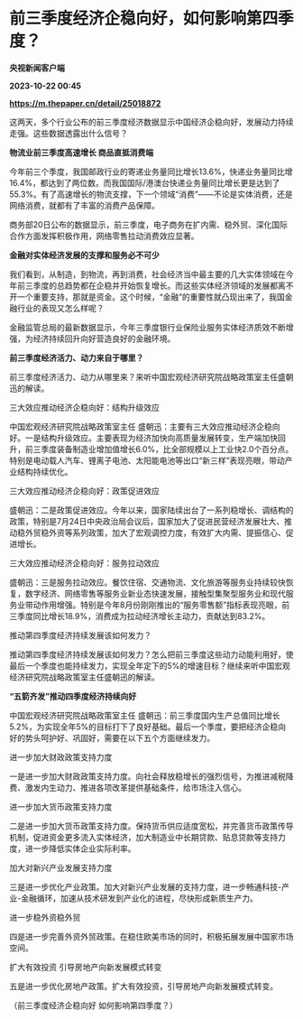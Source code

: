 # 前三季度经济企稳向好，如何影响第四季度？
**央视新闻客户端**

**2023-10-22 00:45**

**https://m.thepaper.cn/detail/25018872**

这两天，多个行业公布的前三季度经济数据显示中国经济企稳向好，发展动力持续走强。这些数据透露出什么信号？

**物流业前三季度高速增长 商品直抵消费端**

今年前三个季度，我国邮政行业的寄递业务量同比增长13.6%，快递业务量同比增16.4%，都达到了两位数。而我国国际/港澳台快递业务量同比增长更是达到了55.3%。有了高速增长的物流支撑，下一个领域“消费”——不论是实体消费，还是网络消费，就都有了丰富的消费产品保障。

商务部20日公布的数据显示，前三季度，电子商务在扩内需、稳外贸、深化国际合作方面发挥积极作用，网络零售拉动消费效应显著。

**金融对实体经济发展的支撑和服务必不可少**

我们看到，从制造，到物流，再到消费，社会经济当中最主要的几大实体领域在今年前三季度的总趋势都在企稳并开始恢复增长。而这些实体经济领域的发展都离不开一个重要支持，那就是资金。这个时候，“金融”的重要性就凸现出来了，我国金融行业的表现又怎么样呢？

金融监管总局的最新数据显示，今年三季度银行业保险业服务实体经济质效不断增强，为经济持续回升向好营造良好的金融环境。

**前三季度经济活力、动力来自于哪里？**

前三季度经济活力、动力从哪里来？来听中国宏观经济研究院战略政策室主任盛朝迅的解读。

三大效应推动经济企稳向好：结构升级效应

中国宏观经济研究院战略政策室主任 盛朝迅：主要有三大效应推动经济企稳向好。一是结构升级效应。主要表现为经济加快向高质量发展转变，生产端加快回升，前三季度装备制造业增加值增长6.0%，比全部规模以上工业快2.0个百分点。特别是电动载人汽车、锂离子电池、太阳能电池等出口“新三样”表现亮眼，带动产业结构持续优化。

三大效应推动经济企稳向好：政策促进效应

盛朝迅：二是政策促进效应。今年以来，国家陆续出台了一系列稳增长、调结构的政策，特别是7月24日中央政治局会议后，国家加大了促进民营经济发展壮大、推动稳外贸稳外资等系列政策，加大了宏观调控力度，有效扩大内需、提振信心、促进增长。

三大效应推动经济企稳向好：服务拉动效应

盛朝迅：三是服务拉动效应。餐饮住宿、交通物流、文化旅游等服务业持续较快恢复，数字经济、网络零售等服务业新业态快速发展，接触型集聚型服务业和现代服务业带动作用增强。特别是今年8月份刚刚推出的“服务零售额”指标表现亮眼，前三季度同比增长18.9%，消费成为拉动经济增长主动力，贡献达到83.2%。

推动第四季度经济持续发展该如何发力？

推动第四季度经济持续发展该如何发力？怎么把前三季度这些动力动能利用好，使最后一个季度也能持续发力，实现全年定下的5%的增速目标？继续来听中国宏观经济研究院战略政策室主任盛朝迅的解读。

**“五箭齐发”推动四季度经济持续向好**

中国宏观经济研究院战略政策室主任 盛朝迅：前三季度国内生产总值同比增长5.2%，为实现全年5%的目标打下了良好基础。最后一个季度，要把经济企稳向好的势头呵护好、巩固好，需要在以下五个方面继续发力。

进一步加大财政政策支持力度

一是进一步加大财政政策支持力度。向社会释放稳增长的强烈信号，为推进减税降费、激发内生动力、推进各项改革提供基础条件，给市场注入信心。

进一步加大货币政策支持力度

二是进一步加大货币政策支持力度。保持货币供应适度宽松，并完善货币政策传导机制，促进资金更多流入实体经济，加大制造业中长期贷款、贴息贷款等支持力度，进一步降低实体企业实际利率。

加大对新兴产业发展支持力度

三是进一步优化产业政策。加大对新兴产业发展的支持力度，进一步畅通科技-产业-金融循环，加速从技术研发到产业化的进程，尽快形成新质生产力。

进一步稳外资稳外贸

四是进一步完善外资外贸政策。在稳住欧美市场的同时，积极拓展发展中国家市场空间。

扩大有效投资 引导房地产向新发展模式转变

五是进一步优化房地产政策。扩大有效投资，引导房地产向新发展模式转变。

（前三季度经济企稳向好 如何影响第四季度？）